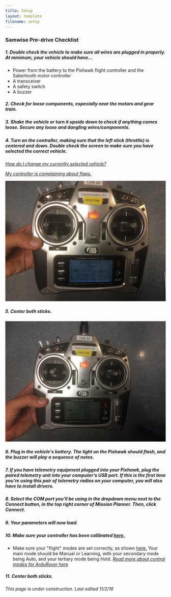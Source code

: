 ```yaml
---
title: Setup
layout: template
filename: setup 
--- 
```


### Samwise Pre-drive Checklist

##### 1. Double check the vehicle to make sure all wires are plugged in properly. At minimum, your vehicle should have...
- Power from the battery to the Pixhawk flight controller and the Sabertooth motor controller
- A transceiver
- A safety switch
- A buzzer

##### 2. Check for loose components, especially near the motors and gear train.

##### 3. Shake the vehicle or turn it upside down to check if anything comes loose. Secure any loose and dangling wires/components.

##### 4. Turn on the controller, making sure that the left stick (throttle) is centered and down. Double check the screen to make sure you have selected the correct vehicle.

*[How do I change my currently selected vehicle?](https://drive.google.com/file/d/0B6cEozG9ml5MSk1rZzdiLUs0TVE/view?usp=sharing)*

*[My controller is complaining about flaps.](https://drive.google.com/file/d/0B6cEozG9ml5MSk1rZzdiLUs0TVE/view?usp=sharing)*

![Trans1](images/Transmitter1.JPG)

##### 5. Center both sticks.

![Trans2](images/Transmitter2.JPG)

##### 6. Plug in the vehicle's battery. The light on the Pixhawk should flash, and the buzzer will play a sequence of notes.

##### 7. If you have telemetry equipment plugged into your Pixhawk, plug the paired telemetry unit into your computer's USB port. If this is the first time you're using this pair of telemetry radios on your computer, you will also have to install drivers.

##### 8. Select the COM port you'll be using in the dropdown menu next to the Connect button, in the top right corner of Mission Planner. Then, click Connect.

##### 9. Your parameters will now load.

##### 10. Make sure your controller has been calibrated [here.](http://ardupilot.org/copter/docs/common-radio-control-calibration.html)
* Make sure your "flight" modes are set correctly, as shown [here.](http://ardupilot.org/copter/docs/common-rc-transmitter-flight-mode-configuration.html) Your main mode should be Manual or Learning, with your secondary mode being Auto, and your tertiary mode being Hold.
*[Read more about control modes for ArduRover here](http://ardupilot.org/rover/docs/rover-control-modes.html)*

##### 11. Center both sticks.

*This page is under construction. Last edited 11/2/16*
